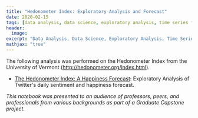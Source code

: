 ```yaml
---
title: "Hedonometer Index: Exploratory Analysis and Forecast"
date: 2020-02-15
tags: [data analysis, data science, exploratory analysis, time series forecast]
header:
  image: 
excerpt: "Data Analysis, Data Science, Exploratory Analysis, Time Series Forecast"
mathjax: "true"
---
```

 The following analysis was performed on the Hedonometer Index from the University of Vermont (http://hedonometer.org/index.html).

- [The Hedonometer Index: A Happiness Forecast](https://github.com/mdreck/mdreck.github.io/blob/master/hedonometer_index/Hedonometer_Index.ipynb): Exploratory Analysis of Twitter's daily sentiment and happiness forecast.
                    
_This notebook was presented to an audience of professors, peers, and professionals from various backgrounds as part of a Graduate Capstone project._
